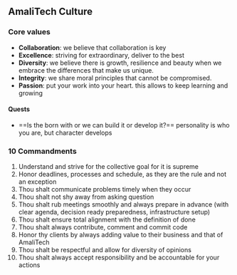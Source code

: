 ## AmaliTech Culture
### Core values
- **Collaboration**: we believe that collaboration is key
- **Excellence**: striving for extraordinary, deliver to the best
- **Diversity**: we believe there is growth, resilience and beauty when we embrace the differences that make us unique.
- **Integrity**: we share moral principles that cannot be compromised.
- **Passion**: put your work into your heart. this allows to keep learning and growing
#### Quests
- ==Is the born with or we can build it or develop it?== personality is who you are, but character develops

### 10 Commandments
1. Understand and strive for the collective goal for  it is supreme
2. Honor deadlines, processes and schedule, as they are the rule and not an exception
3. Thou shalt communicate problems timely when they occur
4. Thou shalt not shy away from asking question
5. Thou shalt rub meetings smoothly and always prepare in advance (with clear agenda, decision ready preparedness, infrastructure setup)
6. Thou shalt ensure total alignment with the definition of done
7. Thou shalt always contribute, comment and commit code
8. Honor thy clients by always adding value to their business and that of AmaliTech
9. Thou shalt be respectful and allow for diversity of opinions
10. Thou shalt always accept responsibility and be accountable for your actions
